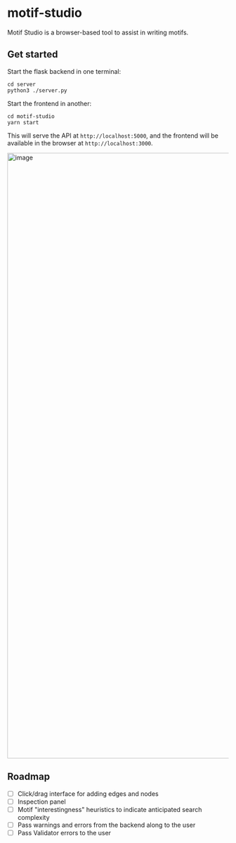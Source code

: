 # motif-studio

Motif Studio is a browser-based tool to assist in writing motifs.

## Get started

Start the flask backend in one terminal:

```shell
cd server
python3 ./server.py
```

Start the frontend in another:

```shell
cd motif-studio
yarn start
```

This will serve the API at `http://localhost:5000`, and the frontend will be available in the browser at `http://localhost:3000`.

<img width="1379" alt="image" src="https://user-images.githubusercontent.com/693511/102020653-8c8e2e80-3d48-11eb-828f-71b1b3ceb64f.png">


## Roadmap

- [ ] Click/drag interface for adding edges and nodes
- [ ] Inspection panel
- [ ] Motif "interestingness" heuristics to indicate anticipated search complexity
- [ ] Pass warnings and errors from the backend along to the user
- [ ] Pass Validator errors to the user
